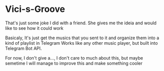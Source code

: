 # Vici-s-Groove

That's just some joke I did with a friend. She gives me the ideia and would like to see how it could work

Basicaly, It's just get the musics that you sent to it and organize them into a kind of playlist in Telegram
Works like any other music player, but built into Telegram Bot API.

For now, I don't give a..., I don't care to much about this, but maybe semetime I will manage to improve this and make something cooler
